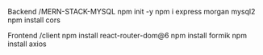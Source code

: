 Backend /MERN-STACK-MYSQL
    npm init -y
    npm i express morgan mysql2
    npm install cors

Frontend /client
    npm install react-router-dom@6
    npm install formik
    npm install axios